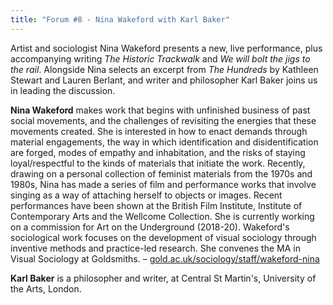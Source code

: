 ```yaml
---
title: "Forum #8 - Nina Wakeford with Karl Baker"
---
```


Artist and sociologist Nina Wakeford presents a new, live performance, plus accompanying writing *The Historic Trackwalk* and *We will bolt the jigs to the rail*. Alongside Nina selects an excerpt from *The Hundreds* by Kathleen Stewart and Lauren Berlant, and writer and philosopher Karl Baker joins us in leading the discussion.

**Nina Wakeford** makes work that begins with unfinished business of past social movements, and the challenges of revisiting the energies that these movements created. She is interested in how to enact demands through material engagements, the way in which identification and disidentification are forged, modes of empathy and inhabitation, and the risks of staying loyal/respectful to the kinds of materials that initiate the work. Recently, drawing on a personal collection of feminist materials from the 1970s and 1980s, Nina has made a series of film and performance works that involve singing as a way of attaching herself to objects or images. Recent performances have been shown at the British Film Institute, Institute of Contemporary Arts and the Wellcome Collection. She is currently working on a commission for Art on the Underground (2018-20). Wakeford's sociological work focuses on the development of visual sociology through inventive methods and practice-led research. She convenes the MA in Visual Sociology at Goldsmiths. – [gold.ac.uk/sociology/staff/wakeford-nina](http://www.gold.ac.uk/sociology/staff/wakeford-nina)

**Karl Baker** is a philosopher and writer, at Central St Martin's, University of the Arts, London. 

